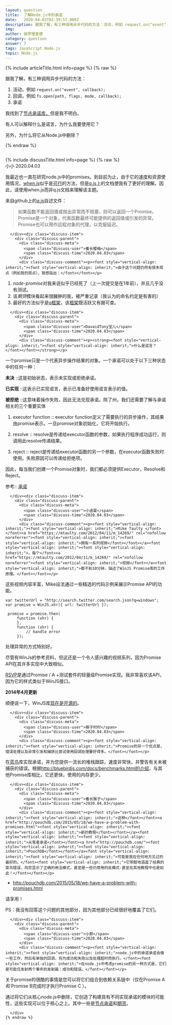 ```yaml
---
layout: question
title:  了解Node.js中的承诺
date:   2020-04-03T02:39:57.000Z
description: 据我了解，有三种调用异步代码的方法：活动，例如 request.on("event", callback);回调，例如 fs.open(path,...
img: 
author: 伽罗理查德
category: question
answer: 7
tags: JavaScript Node.js
topic: Node.js
---
```

<div class="article-root">
  <div class="article">
    {% include articleTitle.html info=page %}
    {% raw %}
    <div class="article-content"><p><font style="vertical-align: inherit;"><font style="vertical-align: inherit;">据我了解，有三种调用异步代码的方法：</font></font></p>

<ol>
<li><font style="vertical-align: inherit;"><font style="vertical-align: inherit;">活动，例如 </font></font><code>request.on("event", callback);</code></li>
<li><font style="vertical-align: inherit;"><font style="vertical-align: inherit;">回调，例如 </font></font><code>fs.open(path, flags, mode, callback);</code></li>
<li><font style="vertical-align: inherit;"><font style="vertical-align: inherit;">承诺</font></font></li>
</ol>

<p><font style="vertical-align: inherit;"><font style="vertical-align: inherit;">我找到了</font></font><a href="https://github.com/kriszyp/node-promise" rel="nofollow noreferrer"><font style="vertical-align: inherit;"><font style="vertical-align: inherit;">节点承诺库，</font></font></a><font style="vertical-align: inherit;"><font style="vertical-align: inherit;">但是我不明白。</font></font></p>

<p><font style="vertical-align: inherit;"><font style="vertical-align: inherit;">有人可以解释什么是诺言，为什么我要使用它？</font></font></p>

<p><font style="vertical-align: inherit;"><font style="vertical-align: inherit;">另外，为什么将它从Node.js中删除？</font></font></p></div>
    {% endraw %}
  </div>
  <p style="height: 0;width:0;overflow: hidden;"> 第3901篇《了解Node.js中的承诺》来自Winter(https://github.com/aiyld/aiyld.github.io)的站点</p>
  <div class="discuss-wrapper">
    {% include discussTitle.html info=page %}
    {% raw %}
    <div class="discuss-item">
        <div class="discuss-parent">
          <div class="discuss-meta">
            <span class="discuss-user">小小</span>
            <span class="discuss-time">2020.04.03</span>
          </div>
          <div class="discuss-comment"><p><font style="vertical-align: inherit;"><font style="vertical-align: inherit;">我最近也一直在研究node.js中的promises。</font><font style="vertical-align: inherit;">到目前为止，</font><font style="vertical-align: inherit;">由于它的速度和资源使用情况，</font></font><a href="https://github.com/cujojs/when" rel="nofollow"><font style="vertical-align: inherit;"><font style="vertical-align: inherit;">when.js</font></font></a><font style="vertical-align: inherit;"><font style="vertical-align: inherit;">似乎是</font><a href="https://github.com/cujojs/when" rel="nofollow"><font style="vertical-align: inherit;">可行</font></a><font style="vertical-align: inherit;">的方法，但是</font></font><a href="https://github.com/kriskowal/q/wiki/API-Reference" rel="nofollow"><font style="vertical-align: inherit;"><font style="vertical-align: inherit;">q.js</font></font></a><font style="vertical-align: inherit;"><font style="vertical-align: inherit;">上的文档</font><font style="vertical-align: inherit;">使我有了更好的理解。</font><font style="vertical-align: inherit;">因此，请使用when.js而非q.js文档来理解该主题。</font></font></p>

<p><font style="vertical-align: inherit;"><font style="vertical-align: inherit;">来自</font><font style="vertical-align: inherit;">github上</font><font style="vertical-align: inherit;">的</font></font><a href="https://github.com/kriskowal/q" rel="nofollow"><font style="vertical-align: inherit;"><font style="vertical-align: inherit;">q.js</font></font></a><font style="vertical-align: inherit;"><font style="vertical-align: inherit;">自述文件：</font></font></p>

<blockquote>
  <p><font style="vertical-align: inherit;"><font style="vertical-align: inherit;">如果函数不能返回值或抛出异常而不阻塞，则可以返回一个Promise。</font><font style="vertical-align: inherit;">Promise是一个对象，代表函数最终可能提供的返回值或引发的异常。</font><font style="vertical-align: inherit;">Promise也可以用作远程对象的代理，以克服延迟。</font></font></p>
</blockquote></div>
        </div>
        
      </div><div class="discuss-item">
        <div class="discuss-parent">
          <div class="discuss-meta">
            <span class="discuss-user">番长樱梅</span>
            <span class="discuss-time">2020.04.03</span>
          </div>
          <div class="discuss-comment"><p><font style="vertical-align: inherit;"><font style="vertical-align: inherit;">由于这个问题仍然有很多观点（例如我的观点），我想指出：</font></font></p>

<ol>
<li><em><font style="vertical-align: inherit;"><font style="vertical-align: inherit;">node-promise</font></font></em><font style="vertical-align: inherit;"><font style="vertical-align: inherit;">对我来说似乎已经死了（上一次提交是在1年前），并且几乎没有测试。</font></font></li>
<li><font style="vertical-align: inherit;"><font style="vertical-align: inherit;">该</font></font><em><font style="vertical-align: inherit;"><font style="vertical-align: inherit;">期货</font></font></em><font style="vertical-align: inherit;"><font style="vertical-align: inherit;">模块看起来很臃肿的我，被严重记录（我认为的命名约定是有害的）</font></font></li>
<li><font style="vertical-align: inherit;"><font style="vertical-align: inherit;">最好的方法似乎是</font></font><a href="https://github.com/kriskowal/q"><font style="vertical-align: inherit;"><font style="vertical-align: inherit;">q框架</font></font></a><font style="vertical-align: inherit;"><font style="vertical-align: inherit;">，该</font><a href="https://github.com/kriskowal/q"><font style="vertical-align: inherit;">框架</font></a><font style="vertical-align: inherit;">既活跃又有据可查。</font></font></li>
</ol></div>
        </div>
        
      </div><div class="discuss-item">
        <div class="discuss-parent">
          <div class="discuss-meta">
            <span class="discuss-user">DavaidTony宝儿</span>
            <span class="discuss-time">2020.04.03</span>
          </div>
          <div class="discuss-comment"><p><strong><font style="vertical-align: inherit;"><font style="vertical-align: inherit;">什么是诺言？</font></font></strong></p>

<p><font style="vertical-align: inherit;"><font style="vertical-align: inherit;">一个promise只是一个代表异步操作结果的对象。</font><font style="vertical-align: inherit;">一个承诺可以处于以下三种状态中的任何一种：</font></font></p>

<p><strong><font style="vertical-align: inherit;"><font style="vertical-align: inherit;">未决</font></font></strong><font style="vertical-align: inherit;"><font style="vertical-align: inherit;"> ::这是初始状态，表示未实现或拒绝承诺。</font></font></p>

<p><strong><font style="vertical-align: inherit;"><font style="vertical-align: inherit;">已实现</font></font></strong><font style="vertical-align: inherit;"><font style="vertical-align: inherit;"> ::这表示已实现诺言，表示已准备好使用诺言表示的值。</font></font></p>

<p><strong><font style="vertical-align: inherit;"><font style="vertical-align: inherit;">被拒绝</font></font></strong><font style="vertical-align: inherit;"><font style="vertical-align: inherit;"> ::这意味着操作失败，因此无法兑现承诺。</font><font style="vertical-align: inherit;">除了州，我们还需要了解与承诺相关的三个重要实体</font></font></p>

<ol>
<li><p><font style="vertical-align: inherit;"><font style="vertical-align: inherit;">executor function :: executor function定义了需要执行的异步操作，其结果由promise表示。</font><font style="vertical-align: inherit;">一旦promise对象初始化，它将开始执行。</font></font></p></li>
<li><p><font style="vertical-align: inherit;"><font style="vertical-align: inherit;">resolve :: resolve是传递给executor函数的参数，如果执行程序成功运行，则调用此resolve传递结果。</font></font></p></li>
<li><p><font style="vertical-align: inherit;"><font style="vertical-align: inherit;">reject :: reject是传递给executor函数的另一个参数，在executor函数失败时使用。</font><font style="vertical-align: inherit;">失败原因可以传递给拒绝项。</font></font></p></li>
</ol>

<p><font style="vertical-align: inherit;"><font style="vertical-align: inherit;">因此，每当我们创建一个Promise对象时，我们都必须提供Executor，Resolve和Reject。 </font></font></p>

<p><font style="vertical-align: inherit;"><font style="vertical-align: inherit;">参考:: </font></font><a href="https://rishabh.io/misc/promises.html" rel="nofollow noreferrer"><font style="vertical-align: inherit;"><font style="vertical-align: inherit;">承诺</font></font></a></p></div>
        </div>
        
      </div><div class="discuss-item">
        <div class="discuss-parent">
          <div class="discuss-meta">
            <span class="discuss-user">小卤蛋</span>
            <span class="discuss-time">2020.04.03</span>
          </div>
          <div class="discuss-comment"><p><font style="vertical-align: inherit;"><font style="vertical-align: inherit;">Mike Taulty </font></font><a href="https://mtaulty.com/2012/04/11/m_14269/" rel="nofollow noreferrer"><font style="vertical-align: inherit;"><font style="vertical-align: inherit;">拥有一系列视频</font></font></a><font style="vertical-align: inherit;"><font style="vertical-align: inherit;">，每个</font><a href="https://mtaulty.com/2012/04/11/m_14269/" rel="nofollow noreferrer"><font style="vertical-align: inherit;">视频</font></a><font style="vertical-align: inherit;">都不到10分钟，描述了WinJS Promise库的工作原理。</font></font></p>

<p><font style="vertical-align: inherit;"><font style="vertical-align: inherit;">这些视频内容丰富，Mike设法通过一些精选的代码示例来展示Promise API的功能。</font></font></p>

<pre><code>var twitterUrl = "http://search.twitter.com/search.json?q=windows";<font></font>
var promise = WinJS.xhr({ url: twitterUrl });<font></font>
<font></font>
 promise = promise.then(<font></font>
     function (xhr) {<font></font>
     },<font></font>
     function (xhr) {<font></font>
         // handle error<font></font>
     });<font></font>
</code></pre>

<p><font style="vertical-align: inherit;"><font style="vertical-align: inherit;">处理异常的方式特别好。</font></font></p>

<p><font style="vertical-align: inherit;"><font style="vertical-align: inherit;">尽管有WinJs的参考资料，但这还是一个令人感兴趣的视频系列，因为Promise API在其许多实现中大致相似。</font></font></p>

<p><a href="https://github.com/tildeio/rsvp.js?utm_source=javascriptweekly" rel="nofollow noreferrer"><font style="vertical-align: inherit;"><font style="vertical-align: inherit;">RSVP</font></font></a><font style="vertical-align: inherit;"><font style="vertical-align: inherit;">是通过Promise / A +测试套件的轻量级Promise实现。</font><font style="vertical-align: inherit;">我非常喜欢该API，因为它的样式类似于WinJS接口。</font></font></p>

<p><strong><font style="vertical-align: inherit;"><font style="vertical-align: inherit;">2014年4月更新</font></font></strong></p>

<p><font style="vertical-align: inherit;"><font style="vertical-align: inherit;">顺便说一下，WinJS库</font></font><a href="https://github.com/winjs/winjs" rel="nofollow noreferrer"><font style="vertical-align: inherit;"><font style="vertical-align: inherit;">现在是开源的</font></font></a><font style="vertical-align: inherit;"><font style="vertical-align: inherit;">。</font></font></p></div>
        </div>
        
      </div><div class="discuss-item">
        <div class="discuss-parent">
          <div class="discuss-meta">
            <span class="discuss-user">猴子村村</span>
            <span class="discuss-time">2020.04.03</span>
          </div>
          <div class="discuss-comment"><p><font style="vertical-align: inherit;"><font style="vertical-align: inherit;">Promise的另一个优点是，错误处理以及异常引发和捕获比尝试使用回调处理要好得多。</font></font></p>

<p><font style="vertical-align: inherit;"><font style="vertical-align: inherit;">在</font></font><a href="https://github.com/petkaantonov/bluebird" rel="nofollow"><font style="vertical-align: inherit;"><font style="vertical-align: inherit;">蓝鸟</font></font></a><font style="vertical-align: inherit;"><font style="vertical-align: inherit;">库实现承诺，并为您提供一流长的堆栈跟踪，速度非常快，并警告有关未被捕获的错误。</font><font style="vertical-align: inherit;">根据</font><a href="http://bluebirdjs.com/docs/benchmarks.html" rel="nofollow"><font style="vertical-align: inherit;">http://bluebirdjs.com/docs/benchmarks.html的介绍</font></a><font style="vertical-align: inherit;">，与其他Promise库相比，它还更快，使用的内存更少。</font></font><a href="http://bluebirdjs.com/docs/benchmarks.html" rel="nofollow"><font style="vertical-align: inherit;"></font></a></p></div>
        </div>
        
      </div><div class="discuss-item">
        <div class="discuss-parent">
          <div class="discuss-meta">
            <span class="discuss-user">番长猴子</span>
            <span class="discuss-time">2020.04.03</span>
          </div>
          <div class="discuss-comment"><p><font style="vertical-align: inherit;"><font style="vertical-align: inherit;">这种</font></font><a href="http://pouchdb.com/2015/05/18/we-have-a-problem-with-promises.html"><font style="vertical-align: inherit;"><font style="vertical-align: inherit;">新的教程</font></font></a><font style="vertical-align: inherit;"><font style="vertical-align: inherit;">从笔者承诺</font></font><a href="http://pouchdb.com/"><font style="vertical-align: inherit;"><font style="vertical-align: inherit;">PouchDB</font></font></a><font style="vertical-align: inherit;"><font style="vertical-align: inherit;">可能是我在任何地方见过的最好的。</font><font style="vertical-align: inherit;">它明智地涵盖了经典的菜鸟错误，向您显示了正确的用法模式，甚至是一些仍常用的反模式-甚至在其他教程中也是如此！</font></font></p>

<ul>
<li><a href="http://pouchdb.com/2015/05/18/we-have-a-problem-with-promises.html"><font style="vertical-align: inherit;"><font style="vertical-align: inherit;">http://pouchdb.com/2015/05/18/we-have-a-problem-with-promises.html</font></font></a> </li>
</ul>

<p><font style="vertical-align: inherit;"><font style="vertical-align: inherit;">请享用！</font></font></p>

<p><font style="vertical-align: inherit;"><font style="vertical-align: inherit;">PS：我没有回答这个问题的其他部分，因为其他部分已经很好地覆盖了它们。 </font></font></p></div>
        </div>
        
      </div><div class="discuss-item">
        <div class="discuss-parent">
          <div class="discuss-meta">
            <span class="discuss-user">小胖</span>
            <span class="discuss-time">2020.04.03</span>
          </div>
          <div class="discuss-comment"><p><font style="vertical-align: inherit;"><font style="vertical-align: inherit;">node.js中的承诺承诺会做一些工作，然后有单独的回调，将为成功和失败以及处理超时而执行。</font><font style="vertical-align: inherit;">在node.js中考虑promise的另一种方式是，它们是可能仅发射两个事件的发射器：成功和错误。</font></font></p>

<p><font style="vertical-align: inherit;"><font style="vertical-align: inherit;">关于promise的很酷的事情是您可以将它们组合到依赖关系链中（仅在Promise A </font></font><em><font style="vertical-align: inherit;"><font style="vertical-align: inherit;">和</font></font></em><font style="vertical-align: inherit;"><font style="vertical-align: inherit;"> Promise B完成</font><font style="vertical-align: inherit;">时才执行Promise C </font><font style="vertical-align: inherit;">）。</font></font></p>

<p><font style="vertical-align: inherit;"><font style="vertical-align: inherit;">通过将它们从核心node.js中删除，它创造了构建具有不同实现承诺的模块的可能性，这些实现可以位于核心之上。</font><font style="vertical-align: inherit;">其中一些是</font></font><a href="https://github.com/kriszyp/node-promise" rel="noreferrer"><font style="vertical-align: inherit;"><font style="vertical-align: inherit;">节点承诺</font></font></a><font style="vertical-align: inherit;"><font style="vertical-align: inherit;">和</font></font><a href="https://github.com/coolaj86/futures" rel="noreferrer"><font style="vertical-align: inherit;"><font style="vertical-align: inherit;">期货</font></font></a><font style="vertical-align: inherit;"><font style="vertical-align: inherit;">。</font></font></p></div>
        </div>
        
      </div>
    {% endraw %}
  </div>
<div>

